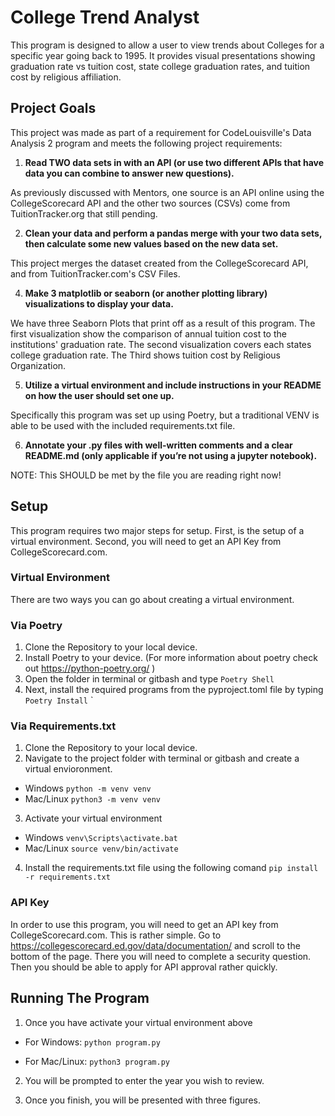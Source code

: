 # College Trend Analyst

This program is designed to allow a user to view trends 
about Colleges for a specific year going back to 1995.
It provides visual presentations showing graduation rate vs
tuition cost, state college graduation rates, and tuition cost
by religious affiliation. 



## Project Goals

This project was made as part of a requirement for CodeLouisville's Data Analysis 2 program and meets the 
following project requirements: 

1. **Read TWO data sets in with an API (or use two different APIs that have data you can combine to answer new questions).**

As previously discussed with Mentors, one source is an API online using the CollegeScorecard API and the other
two sources (CSVs) come from TuitionTracker.org that still pending. 

2. **Clean your data and perform a pandas merge with your two data sets, then calculate some new values based on the new data set.**

This project merges the dataset created from the CollegeScorecard API, and from TuitionTracker.com's CSV Files.

4. **Make 3 matplotlib or seaborn (or another plotting library) visualizations to display your data.**

We have three Seaborn Plots that print off as a result of this program. The first visualization show the comparison of
annual tuition cost to the institutions' graduation rate. The second visualization covers each states college graduation 
rate. The Third shows tuition cost by Religious Organization. 

5. **Utilize a virtual environment and include instructions in your README on how the user should set one up.**

Specifically this program was set up using Poetry, but a traditional VENV is able to be used with the included 
requirements.txt file. 

6. **Annotate your .py files with well-written comments and a clear README.md (only applicable if you’re not using a jupyter notebook).**

NOTE: This SHOULD be met by the file you are reading right now! 



## Setup


This program requires two major steps for setup. First, is the setup of a virtual environment. Second, you will 
need to get an API Key from CollegeScorecard.com. 


### Virtual Environment 

There are two ways you can go about creating a virtual environment.

### Via Poetry
1. Clone the Repository to your local device.
2. Install Poetry to your device. (For more information about poetry check out https://python-poetry.org/ )
3. Open the folder in terminal or gitbash and type 
`Poetry Shell`
4. Next, install the required programs from the pyproject.toml file by typing 
`Poetry Install`
` 

### Via Requirements.txt
1. Clone the Repository to your local device. 
2. Navigate to the project folder with terminal or gitbash and create a virtual envioronment. 
- Windows
`python -m venv venv`
- Mac/Linux
`python3 -m venv venv`
3. Activate your virtual environment 
- Windows 
`venv\Scripts\activate.bat`
- Mac/Linux
`source venv/bin/activate`
4. Install the requirements.txt file using the following comand 
`pip install -r requirements.txt`


### API Key

In order to use this program, you will need to get an API key from CollegeScorecard.com. This is rather simple.
Go to https://collegescorecard.ed.gov/data/documentation/ and scroll to the bottom of the page. There you will
need to complete a security question. Then you should be able to apply for API approval rather quickly. 

## Running The Program

1. Once you have activate your virtual environment above
- For Windows: 
`python program.py`

- For Mac/Linux:
`python3 program.py`

2. You will be prompted to enter the year you wish to review. 

3. Once you finish, you will be presented with three figures. 

